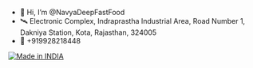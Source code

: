- 👋 Hi, I’m @NavyaDeepFastFood
- 🛰️ Electronic Complex, Indraprastha Industrial Area, Road Number 1, Dakniya Station, Kota, Rajasthan, 324005
- 📲 +919928218448

<a href="https://maps.app.goo.gl/FJ5cpTigSpCWLXhe6"><img title="Made in INDIA" src="https://img.shields.io/badge/MADE%20IN%20-INDIA-orange?colorA=%23ff0000&colorB=%23017e40&style=for-the-badge"></a>




